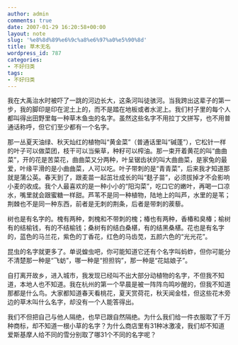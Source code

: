 ```yaml
---
author: admin
comments: true
date: 2007-01-29 16:20:58+00:00
layout: note
slug: '%e8%8d%89%e6%9c%a8%e6%97%a0%e5%90%8d'
title: 草木无名
wordpress_id: 787
categories:
- 不好归类
tags:
- 不好归类
---
```


我在大禹治水时被吓了一跳的河边长大，这条河叫徒骇河。当我跨出这辈子的第一步，我的脚印是印在泥土上的，而不是踏在地板或者水泥上。我们村子里的每个人都叫得出田野里每一种草木鱼虫的名字。虽然这些名字不用拉丁文拼写，也不用普通话称呼，但它们至少都有一个名字。

那一丛夏天油绿、秋天灿红的植物叫“黄金菜”（普通话里叫“碱蓬”），它松针一样的叶子可以做菜团，枝干可以当柴草，种籽可以榨油。那一束开着黄花的叫“曲曲菜”，开的花是苦菜花，曲曲菜又分两种，叶呈锯齿状的叫大曲曲菜，是家兔的最爱，叶缘平滑的是小曲曲菜，人可以吃。叶子带刺的是“青青菜”，后来我才知道那就是蒲公英。春天到了，跟麦苗一起茁壮成长的叫“麸子苗”，必须拔掉才不会影响小麦的收成。我个人最喜欢的是一种小小的“阳沟菜”，吃口它的嫩叶，再喝一口凉水，嘴里就会跟蜜糖一样甜。芦苇不是同一种植物，陆地上的叫芦，水里的是苇；荆棘也不是同一种东西，前者是无刺的荆条，后者是带刺的蒺藜。

树也是有名字的。槐有两种，刺槐和不带刺的槐；椿也有两种，香椿和臭椿；榆树有的结榆钱，有的不结榆钱；桑树有的结白桑椹，有的结黑桑椹。花也是有名字的，蓝色的马兰花，紫色的丁香花，红色的马齿苋，五颜六色的“光光花”。

昆虫的名字就更多了。单说蝗虫吧，你可能知道它还有个名字叫蚂蚱，但你可能分不清楚那一种是“飞蚄”，哪一种是“担担钩”，那一种是“花姑娘子”。

自打离开故乡，进入城市，我发现已经叫不出大部分动植物的名字，不但我不知道，本地人也不知道。我在杭州的第一个早晨是被一阵阵鸟鸣吵醒的，但我不知道那都是什么鸟。大家都知道春天看桃花，夏天赏荷花，秋天闻金桂，但这些花木旁边的草木叫什么名字，却没有一个人能答得出。

我们不但把自己与他人隔绝，也早已跟自然隔绝。为什么我们给一件衣服取了千万种商标，却不知道一根小草的名字？为什么商店里有31种冰激凌，我们却不知道爱斯基摩人给不同的雪分别取了哪31个不同的名字呢？
